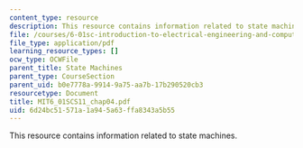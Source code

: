 ```yaml
---
content_type: resource
description: This resource contains information related to state machines.
file: /courses/6-01sc-introduction-to-electrical-engineering-and-computer-science-i-spring-2011/6d24bc51571a1a945a63ffa8343a5b55_MIT6_01SCS11_chap04.pdf
file_type: application/pdf
learning_resource_types: []
ocw_type: OCWFile
parent_title: State Machines
parent_type: CourseSection
parent_uid: b0e7778a-9914-9a75-aa7b-17b290520cb3
resourcetype: Document
title: MIT6_01SCS11_chap04.pdf
uid: 6d24bc51-571a-1a94-5a63-ffa8343a5b55
---
```

This resource contains information related to state machines.

